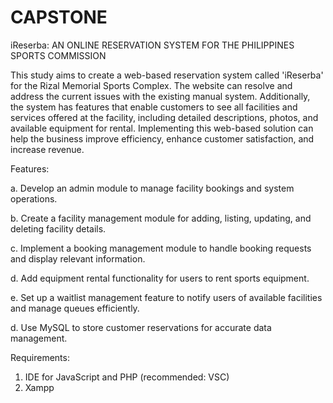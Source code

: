 # CAPSTONE

iReserba: AN ONLINE RESERVATION SYSTEM FOR THE PHILIPPINES SPORTS COMMISSION

This study aims to create a web-based reservation system called 'iReserba' for the Rizal Memorial Sports Complex. The website can resolve and address the current issues with the existing manual system. Additionally, the system has features that enable customers to see all facilities and services offered at the facility, including detailed descriptions, photos, and available equipment for rental. Implementing this web-based solution can help the business improve efficiency, enhance customer satisfaction, and increase revenue. 

Features: 

a. Develop an admin module to manage facility bookings and system operations. 

b. Create a facility management module for adding, listing, updating, and deleting facility details. 

c. Implement a booking management module to handle booking requests and display relevant information. 

d. Add equipment rental functionality for users to rent sports equipment. 

e. Set up a waitlist management feature to notify users of available facilities and manage queues efficiently. 

d. Use MySQL to store customer reservations for accurate data management. 

Requirements:
1. IDE for JavaScript and PHP (recommended: VSC)
2. Xampp
